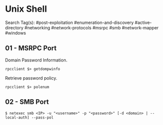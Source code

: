# Unix Shell

Search Tag(s): #post-exploitation #enumeration-and-discovery #active-directory #networking #network-protocols #msrpc #smb #network-mapper #windows

## 01 - MSRPC Port

Domain Password Information.

```
rpcclient $> getdompwinfo
```

Retrieve password policy.

```
rpcclient $> polenum
```

## 02 - SMB Port

```
$ netexec smb <IP> -u "<username>" -p "<password>" [-d <domain> | --local-auth] --pass-pol
```